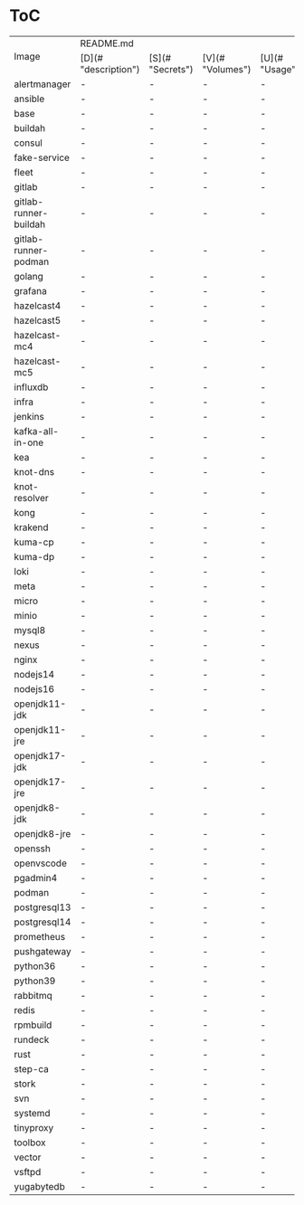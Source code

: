 # ToC
<table>
  <tr>
    <td rowspan="2">
      Image
    </td>
    <td colspan="4">
      README.md
    </td>
  </tr>
  <tr>
    <td>[D](# "description")</td>
    <td>[S](# "Secrets")</td>
    <td>[V](# "Volumes")</td>
    <td>[U](# "Usage")</td>
  </tr>

<tr><td>alertmanager</td><td>-</td><td>-</td><td>-</td><td>-</td></tr>
<tr><td>ansible</td><td>-</td><td>-</td><td>-</td><td>-</td></tr>
<tr><td>base</td><td>-</td><td>-</td><td>-</td><td>-</td></tr>
<tr><td>buildah</td><td>-</td><td>-</td><td>-</td><td>-</td></tr>
<tr><td>consul</td><td>-</td><td>-</td><td>-</td><td>-</td></tr>
<tr><td>fake-service</td><td>-</td><td>-</td><td>-</td><td>-</td></tr>
<tr><td>fleet</td><td>-</td><td>-</td><td>-</td><td>-</td></tr>
<tr><td>gitlab</td><td>-</td><td>-</td><td>-</td><td>-</td></tr>
<tr><td>gitlab-runner-buildah</td><td>-</td><td>-</td><td>-</td><td>-</td></tr>
<tr><td>gitlab-runner-podman</td><td>-</td><td>-</td><td>-</td><td>-</td></tr>
<tr><td>golang</td><td>-</td><td>-</td><td>-</td><td>-</td></tr>
<tr><td>grafana</td><td>-</td><td>-</td><td>-</td><td>-</td></tr>
<tr><td>hazelcast4</td><td>-</td><td>-</td><td>-</td><td>-</td></tr>
<tr><td>hazelcast5</td><td>-</td><td>-</td><td>-</td><td>-</td></tr>
<tr><td>hazelcast-mc4</td><td>-</td><td>-</td><td>-</td><td>-</td></tr>
<tr><td>hazelcast-mc5</td><td>-</td><td>-</td><td>-</td><td>-</td></tr>
<tr><td>influxdb</td><td>-</td><td>-</td><td>-</td><td>-</td></tr>
<tr><td>infra</td><td>-</td><td>-</td><td>-</td><td>-</td></tr>
<tr><td>jenkins</td><td>-</td><td>-</td><td>-</td><td>-</td></tr>
<tr><td>kafka-all-in-one</td><td>-</td><td>-</td><td>-</td><td>-</td></tr>
<tr><td>kea</td><td>-</td><td>-</td><td>-</td><td>-</td></tr>
<tr><td>knot-dns</td><td>-</td><td>-</td><td>-</td><td>-</td></tr>
<tr><td>knot-resolver</td><td>-</td><td>-</td><td>-</td><td>-</td></tr>
<tr><td>kong</td><td>-</td><td>-</td><td>-</td><td>-</td></tr>
<tr><td>krakend</td><td>-</td><td>-</td><td>-</td><td>-</td></tr>
<tr><td>kuma-cp</td><td>-</td><td>-</td><td>-</td><td>-</td></tr>
<tr><td>kuma-dp</td><td>-</td><td>-</td><td>-</td><td>-</td></tr>
<tr><td>loki</td><td>-</td><td>-</td><td>-</td><td>-</td></tr>
<tr><td>meta</td><td>-</td><td>-</td><td>-</td><td>-</td></tr>
<tr><td>micro</td><td>-</td><td>-</td><td>-</td><td>-</td></tr>
<tr><td>minio</td><td>-</td><td>-</td><td>-</td><td>-</td></tr>
<tr><td>mysql8</td><td>-</td><td>-</td><td>-</td><td>-</td></tr>
<tr><td>nexus</td><td>-</td><td>-</td><td>-</td><td>-</td></tr>
<tr><td>nginx</td><td>-</td><td>-</td><td>-</td><td>-</td></tr>
<tr><td>nodejs14</td><td>-</td><td>-</td><td>-</td><td>-</td></tr>
<tr><td>nodejs16</td><td>-</td><td>-</td><td>-</td><td>-</td></tr>
<tr><td>openjdk11-jdk</td><td>-</td><td>-</td><td>-</td><td>-</td></tr>
<tr><td>openjdk11-jre</td><td>-</td><td>-</td><td>-</td><td>-</td></tr>
<tr><td>openjdk17-jdk</td><td>-</td><td>-</td><td>-</td><td>-</td></tr>
<tr><td>openjdk17-jre</td><td>-</td><td>-</td><td>-</td><td>-</td></tr>
<tr><td>openjdk8-jdk</td><td>-</td><td>-</td><td>-</td><td>-</td></tr>
<tr><td>openjdk8-jre</td><td>-</td><td>-</td><td>-</td><td>-</td></tr>
<tr><td>openssh</td><td>-</td><td>-</td><td>-</td><td>-</td></tr>
<tr><td>openvscode</td><td>-</td><td>-</td><td>-</td><td>-</td></tr>
<tr><td>pgadmin4</td><td>-</td><td>-</td><td>-</td><td>-</td></tr>
<tr><td>podman</td><td>-</td><td>-</td><td>-</td><td>-</td></tr>
<tr><td>postgresql13</td><td>-</td><td>-</td><td>-</td><td>-</td></tr>
<tr><td>postgresql14</td><td>-</td><td>-</td><td>-</td><td>-</td></tr>
<tr><td>prometheus</td><td>-</td><td>-</td><td>-</td><td>-</td></tr>
<tr><td>pushgateway</td><td>-</td><td>-</td><td>-</td><td>-</td></tr>
<tr><td>python36</td><td>-</td><td>-</td><td>-</td><td>-</td></tr>
<tr><td>python39</td><td>-</td><td>-</td><td>-</td><td>-</td></tr>
<tr><td>rabbitmq</td><td>-</td><td>-</td><td>-</td><td>-</td></tr>
<tr><td>redis</td><td>-</td><td>-</td><td>-</td><td>-</td></tr>
<tr><td>rpmbuild</td><td>-</td><td>-</td><td>-</td><td>-</td></tr>
<tr><td>rundeck</td><td>-</td><td>-</td><td>-</td><td>-</td></tr>
<tr><td>rust</td><td>-</td><td>-</td><td>-</td><td>-</td></tr>
<tr><td>step-ca</td><td>-</td><td>-</td><td>-</td><td>-</td></tr>
<tr><td>stork</td><td>-</td><td>-</td><td>-</td><td>-</td></tr>
<tr><td>svn</td><td>-</td><td>-</td><td>-</td><td>-</td></tr>
<tr><td>systemd</td><td>-</td><td>-</td><td>-</td><td>-</td></tr>
<tr><td>tinyproxy</td><td>-</td><td>-</td><td>-</td><td>-</td></tr>
<tr><td>toolbox</td><td>-</td><td>-</td><td>-</td><td>-</td></tr>
<tr><td>vector</td><td>-</td><td>-</td><td>-</td><td>-</td></tr>
<tr><td>vsftpd</td><td>-</td><td>-</td><td>-</td><td>-</td></tr>
<tr><td>yugabytedb</td><td>-</td><td>-</td><td>-</td><td>-</td></tr>

</table>